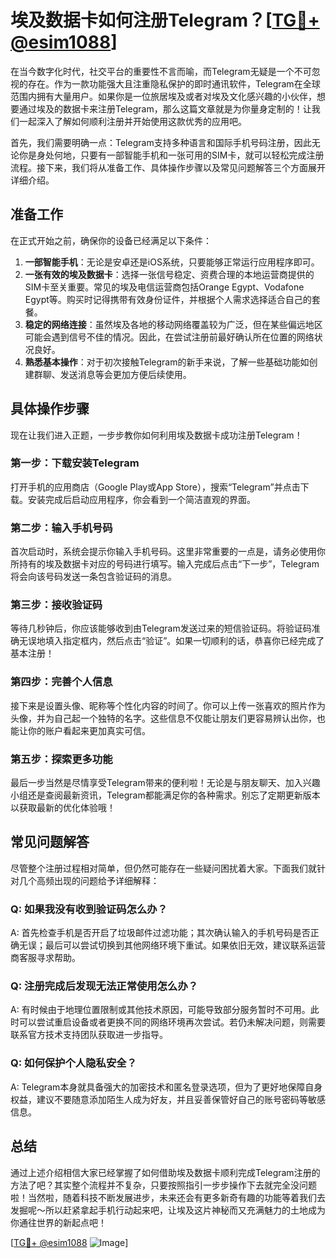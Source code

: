 # 埃及数据卡如何注册Telegram？[[TG💪+ @esim1088](https://t.me/s/esim1088)]

在当今数字化时代，社交平台的重要性不言而喻，而Telegram无疑是一个不可忽视的存在。作为一款功能强大且注重隐私保护的即时通讯软件，Telegram在全球范围内拥有大量用户。如果你是一位旅居埃及或者对埃及文化感兴趣的小伙伴，想要通过埃及的数据卡来注册Telegram，那么这篇文章就是为你量身定制的！让我们一起深入了解如何顺利注册并开始使用这款优秀的应用吧。

首先，我们需要明确一点：Telegram支持多种语言和国际手机号码注册，因此无论你是身处何地，只要有一部智能手机和一张可用的SIM卡，就可以轻松完成注册流程。接下来，我们将从准备工作、具体操作步骤以及常见问题解答三个方面展开详细介绍。

## 准备工作

在正式开始之前，确保你的设备已经满足以下条件：

1. **一部智能手机**：无论是安卓还是iOS系统，只要能够正常运行应用程序即可。
2. **一张有效的埃及数据卡**：选择一张信号稳定、资费合理的本地运营商提供的SIM卡至关重要。常见的埃及电信运营商包括Orange Egypt、Vodafone Egypt等。购买时记得携带有效身份证件，并根据个人需求选择适合自己的套餐。
3. **稳定的网络连接**：虽然埃及各地的移动网络覆盖较为广泛，但在某些偏远地区可能会遇到信号不佳的情况。因此，在尝试注册前最好确认所在位置的网络状况良好。
4. **熟悉基本操作**：对于初次接触Telegram的新手来说，了解一些基础功能如创建群聊、发送消息等会更加方便后续使用。

## 具体操作步骤

现在让我们进入正题，一步步教你如何利用埃及数据卡成功注册Telegram！

### 第一步：下载安装Telegram

打开手机的应用商店（Google Play或App Store），搜索“Telegram”并点击下载。安装完成后启动应用程序，你会看到一个简洁直观的界面。

### 第二步：输入手机号码

首次启动时，系统会提示你输入手机号码。这里非常重要的一点是，请务必使用你所持有的埃及数据卡对应的号码进行填写。输入完成后点击“下一步”，Telegram将会向该号码发送一条包含验证码的消息。

### 第三步：接收验证码

等待几秒钟后，你应该能够收到由Telegram发送过来的短信验证码。将验证码准确无误地填入指定框内，然后点击“验证”。如果一切顺利的话，恭喜你已经完成了基本注册！

### 第四步：完善个人信息

接下来是设置头像、昵称等个性化内容的时间了。你可以上传一张喜欢的照片作为头像，并为自己起一个独特的名字。这些信息不仅能让朋友们更容易辨认出你，也能让你的账户看起来更加真实可信。

### 第五步：探索更多功能

最后一步当然是尽情享受Telegram带来的便利啦！无论是与朋友聊天、加入兴趣小组还是查阅最新资讯，Telegram都能满足你的各种需求。别忘了定期更新版本以获取最新的优化体验哦！

## 常见问题解答

尽管整个注册过程相对简单，但仍然可能存在一些疑问困扰着大家。下面我们就针对几个高频出现的问题给予详细解释：

### Q: 如果我没有收到验证码怎么办？
A: 首先检查手机是否开启了垃圾邮件过滤功能；其次确认输入的手机号码是否正确无误；最后可以尝试切换到其他网络环境下重试。如果依旧无效，建议联系运营商客服寻求帮助。

### Q: 注册完成后发现无法正常使用怎么办？
A: 有时候由于地理位置限制或其他技术原因，可能导致部分服务暂时不可用。此时可以尝试重启设备或者更换不同的网络环境再次尝试。若仍未解决问题，则需要联系官方技术支持团队获取进一步指导。

### Q: 如何保护个人隐私安全？
A: Telegram本身就具备强大的加密技术和匿名登录选项，但为了更好地保障自身权益，建议不要随意添加陌生人成为好友，并且妥善保管好自己的账号密码等敏感信息。

## 总结

通过上述介绍相信大家已经掌握了如何借助埃及数据卡顺利完成Telegram注册的方法了吧？其实整个流程并不复杂，只要按照指引一步步操作下去就完全没问题啦！当然啦，随着科技不断发展进步，未来还会有更多新奇有趣的功能等着我们去发掘呢～所以赶紧拿起手机行动起来吧，让埃及这片神秘而又充满魅力的土地成为你通往世界的新起点吧！

[[TG💪+ @esim1088](https://t.me/s/esim1088) ![Image](https://i.postimg.cc/4NQfJmqS/Snipaste-2025-05-13-00-14-12.png)]